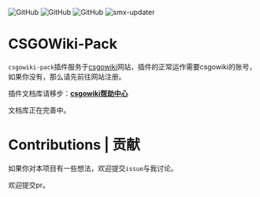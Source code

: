 ![GitHub](https://img.shields.io/github/license/hx-w/CSGOWiki-Plugins)
![GitHub](https://img.shields.io/github/downloads/hx-w/CSGOWiki-Plugins/total)
![GitHub](https://img.shields.io/github/languages/top/hx-w/CSGOWiki-Plugins)
![smx-updater](https://github.com/hx-w/CSGOWiki-Plugins/workflows/smx-updater/badge.svg)

# CSGOWiki-Pack
`csgowiki-pack`插件服务于[csgowiki](https://csgowiki.top)网站，插件的正常运作需要csgowiki的账号，如果你没有，那么请先前往网站注册。

插件文档库请移步：[**csgowiki帮助中心**](https://docs.csgowiki.top/plugins)

文档库正在完善中。

# Contributions | 贡献

如果你对本项目有一些想法，欢迎提交`issue`与我讨论。

欢迎提交pr。
